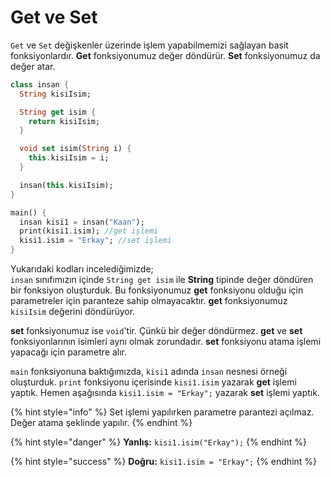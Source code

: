 # Get ve Set

`Get` ve `Set` değişkenler üzerinde işlem yapabilmemizi sağlayan basit fonksiyonlardır. **Get** fonksiyonumuz değer döndürür. **Set** fonksiyonumuz da değer atar.

```dart
class insan {
  String kisiIsim;

  String get isim {
    return kisiIsim;
  }

  void set isim(String i) {
    this.kisiIsim = i;
  }

  insan(this.kisiIsim);
}

main() {
  insan kisi1 = insan("Kaan");
  print(kisi1.isim); //get işlemi
  kisi1.isim = "Erkay"; //set işlemi
}
```

Yukarıdaki kodları incelediğimizde;  
`insan` sınıfımızın içinde `String get isim` ile **String** tipinde değer döndüren bir fonksiyon oluşturduk. Bu fonksiyonumuz **get** fonksiyonu olduğu için parametreler için paranteze sahip olmayacaktır. **get** fonksiyonumuz `kisiIsim` değerini döndürüyor.

**set** fonksiyonumuz ise `void`'tir. Çünkü bir değer döndürmez. **get** ve **set** fonksiyonlarının isimleri aynı olmak zorundadır. **set** fonksiyonu atama işlemi yapacağı için parametre alır.

`main` fonksiyonuna baktığımızda, `kisi1` adında `insan` nesnesi örneği oluşturduk. `print` fonksiyonu içerisinde `kisi1.isim` yazarak **get** işlemi yaptık. Hemen aşağısında `kisi1.isim = "Erkay";` yazarak **set** işlemi yaptık.

{% hint style="info" %}
Set işlemi yapılırken parametre parantezi açılmaz. Değer atama şeklinde yapılır.
{% endhint %}

{% hint style="danger" %}
**Yanlış:** `kisi1.isim("Erkay");`
{% endhint %}

{% hint style="success" %}
**Doğru:** `kisi1.isim = "Erkay";`
{% endhint %}

